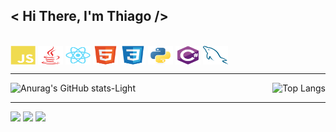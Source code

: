 ## < Hi There, I'm Thiago />

<div style="display: inline_block"><br>
  <img align="center" alt="Rafa-Js" height="30" width="40" src="https://raw.githubusercontent.com/devicons/devicon/master/icons/javascript/javascript-plain.svg">
  <img align="center" alt="Rafa-Ts" height="30" width="40" src="https://raw.githubusercontent.com/devicons/devicon/master/icons/java/java-plain.svg">
  <img align="center" alt="Rafa-React" height="30" width="40" src="https://raw.githubusercontent.com/devicons/devicon/master/icons/react/react-original.svg">
  <img align="center" alt="Rafa-HTML" height="30" width="40" src="https://raw.githubusercontent.com/devicons/devicon/master/icons/html5/html5-original.svg">
  <img align="center" alt="Rafa-CSS" height="30" width="40" src="https://raw.githubusercontent.com/devicons/devicon/master/icons/css3/css3-original.svg">
  <img align="center" alt="Rafa-Python" height="30" width="40" src="https://raw.githubusercontent.com/devicons/devicon/master/icons/python/python-original.svg">
  <img align="center" alt="Rafa-Csharp" height="30" width="40" src="https://raw.githubusercontent.com/devicons/devicon/master/icons/csharp/csharp-original.svg">
  <img align="center" alt="Rafa" height="30" width="40" src="https://raw.githubusercontent.com/devicons/devicon/master/icons/mysql/mysql-original.svg">
</div>
<hr />
<div style="display: flex; flex-direction: row; justify-content: space-between; align-items: center;">
  <img src="https://github-readme-stats-azure-alpha-91.vercel.app/api?username=ThiagoMSM&show_icons=true&theme=dracula&locale=pt-br&custom_title=Thiago's_Stats" alt="Anurag's GitHub stats-Light" style="margin-right: 20px;" />
  <img src="https://github-readme-stats-azure-alpha-91.vercel.app/api/top-langs/?username=ThiagoMSM&hide_progress=false" alt="Top Langs" style="margin-left: 20px;" />
</div>



<hr />
<div> 
  <a href="https://instagram.com/thiago.msm_" target="_blank"><img src="https://img.shields.io/badge/-Instagram-%23E4405F?style=for-the-badge&logo=instagram&logoColor=white" target="_blank"></a>
  <a href = "mailto:contatothiagomarques@protonmail.com"><img src="https://img.shields.io/badge/-Gmail-%23333?style=for-the-badge&logo=gmail&logoColor=white" target="_blank"></a>
  <a href="https://www.linkedin.com/in/thiago-marques-b99889266/" target="_blank"><img src="https://img.shields.io/badge/-LinkedIn-%230077B5?style=for-the-badge&logo=linkedin&logoColor=white" target="_blank"></a> 
  
</div>
